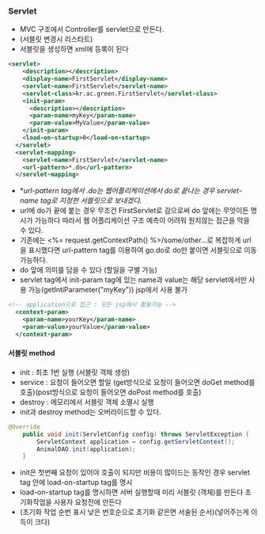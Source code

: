 ### Servlet
* MVC 구조에서 Controller를 servlet으로 만든다.
* (서블릿 변경시 리스타트)
* 서블릿을 생성하면 xml에 등록이 된다
```xml
<servlet>
    <description></description>
    <display-name>FirstServlet</display-name>
    <servlet-name>FirstServlet</servlet-name>
    <servlet-class>kr.ac.green.FirstServlet</servlet-class>
    <init-param>
      <description></description>
      <param-name>myKey</param-name>
      <param-value>MyValue</param-value>
    </init-param>
    <load-on-startup>0</load-on-startup>
  </servlet>
  <servlet-mapping>
    <servlet-name>FirstServlet</servlet-name>
    <url-pattern>*.do</url-pattern>
  </servlet-mapping>
```
*  **url-pattern tag에서 *.do는 웹어플리케이션에서 do로 끝나는 경우 servlet-name tag로 지정한 서블릿으로 보내겠다.**
*  url에 do가 끝에 붙는 경우 무조건 FirstServlet로 감으로써 do 앞에는 무엇이든 명시가 가능하다 따라서 웹 어플리케이션 구조 예측이 어려워 원치않는 접근을 막을 수 있다.
*  기존에는 <%= request.getContextPath() %>/some/other...로 복잡하게 url을 표시했다면 url-pattern tag를 이용하여 go.do로 do만 붙이면 서블릿으로 이동 가능하다.
*  do 앞에 의미를 담을 수 있다 (할일을 구별 가능)
* servlet tag에서 init-param tag에 있는 name과 value는 해당 servlet에서만  사용 가능(getIntiParameter("myKey")) jsp에서 사용 불가
```xml
<!-- application으로 접근 : 모든 jsp에서 활용가능 -->
  <context-param>
  	<param-name>yourKey</param-name>
  	<param-value>yourValue</param-value>
  </context-param>
```
#### 서블릿 method
* init : 최초 1번 실행 (서블릿 객체 생성)
* service : 요청이 들어오면 할일 (get방식으로 요청이 들어오면 doGet method를 호출)(post방식으로 요청이 들어오면 doPost method를 호출)
* destroy : 메모리에서 서블릿 객체 소멸시 실행
* init과 destroy method는 오버라이드할 수 있다.
```java
@Override
	public void init(ServletConfig config) throws ServletException {
    	ServletContext application = config.getServletContext();
    	AnimalDAO.init(application);
	}
```
* init은 첫번째 요청이 있어야 호출이 되지만 비용이 많이드는 동작인 경우 servlet tag 안에 load-on-startup tag를 명시
* load-on-startup tag를 명시하면 서버 실행할때  미리 서블릿 (객체)를 만든다 초기화작업을 사용자 요청전에 만든다
* (초기화 작업 순번 표시 낮은 번호순으로 초기화 같은면 서술된 순서)(넣어주는게 이득이 크다)
